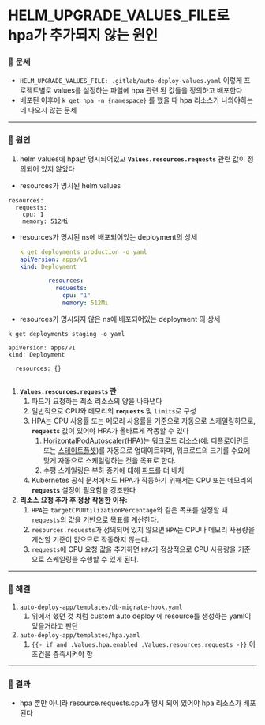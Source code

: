 # HELM\_UPGRADE\_VALUES\_FILE로 hpa가 추가되지 않는 원인

### 🚨 문제

* `HELM_UPGRADE_VALUES_FILE: .gitlab/auto-deploy-values.yaml` 이렇게 프로젝트별로 values를 설정하는 파일에 hpa 관련 된 값들을 정의하고 배포한다
* 배포된 이후에 `k get hpa -n {namespace}` 를 했을 때 hpa 리소스가 나와야하는데 나오지 않는 문제

***

### 🧨 원인

1. helm values에 hpa만 명시되어있고 **`Values.resources.requests`** 관련 값이 정의되어 있지 않았다

* resources가 명시된 helm values

```
resources:
  requests:
    cpu: 1
    memory: 512Mi
```

*   resources가 명시된 ns에 배포되어있는 deployment의 상세&#x20;

    ```yaml
    k get deployments production -o yaml
    apiVersion: apps/v1
    kind: Deployment

            resources:
              requests:
                cpu: "1"
                memory: 512Mi
    ```
* resources가 명시되지 않은 ns에 배포되어있는 deployment 의 상세

<pre class="language-yaml"><code class="lang-yaml">k get deployments staging -o yaml
                                                 
apiVersion: apps/v1
kind: Deployment
<strong>
</strong>  resources: {}
 
</code></pre>



1. **`Values.resources.requests` 란**
   1. 파드가 요청하는 최소 리소스의 양을 나타낸다
   2. 일반적으로 CPU와 메모리의 **`requests`** 및 `limits`로 구성
   3. HPA는 CPU 사용률 또는 메모리 사용률을 기준으로 자동으로 스케일링하므로, **`requests`** 값이 있어야 HPA가 올바르게 작동할 수 있다
      1. [HorizontalPodAutoscaler](https://kubernetes.io/ko/docs/tasks/run-application/horizontal-pod-autoscale/)(HPA)는 워크로드 리소스(예: [디플로이먼트](https://kubernetes.io/ko/docs/concepts/workloads/controllers/deployment/) 또는 [스테이트풀셋](https://kubernetes.io/ko/docs/concepts/workloads/controllers/statefulset/))를 자동으로 업데이트하며, 워크로드의 크기를 수요에 맞게 자동으로 스케일링하는 것을 목표로 한다.
      2. 수평 스케일링은 부하 증가에 대해 [파드](https://kubernetes.io/ko/docs/concepts/workloads/pods/)를 더 배치
   4. Kubernetes 공식 문서에서도 HPA가 작동하기 위해서는 CPU 또는 메모리의 **`requests`** 설정이 필요함을 강조한다
2. **리소스 요청 추가 후 정상 작동한 이유:**
   1. `HPA`는 `targetCPUUtilizationPercentage`와 같은 목표를 설정할 때 `requests`의 값을 기반으로 목표를 계산한다.
   2. `resources.requests`가 정의되어 있지 않으면 `HPA`는 CPU나 메모리 사용량을 계산할 기준이 없으므로 작동하지 않는다.
   3. `requests`에 CPU 요청 값을 추가하면 `HPA`가 정상적으로 CPU 사용량을 기준으로 스케일링을 수행할 수 있게 된다.

***

### 🔨 해결

1. `auto-deploy-app/templates/db-migrate-hook.yaml`
   1. 위에서 했던 것 처럼 custom auto deploy 에 resource를 생성하는 yaml이 있을거라고 판단
2. `auto-deploy-app/templates/hpa.yaml`
   1. `{{- if and .Values.hpa.enabled .Values.resources.requests -}}` 이 조건을 충족시켜야 함

***

### 🌠 결과

* hpa 뿐만 아니라 resource.requests.cpu가 명시 되어 있어야 hpa 리소스가 배포된다
